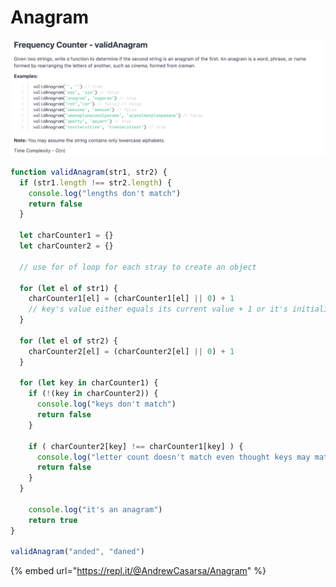 # Anagram



![](../../.gitbook/assets/screenshot-2020-07-15-14.59.14%20%282%29.png)

```javascript
function validAnagram(str1, str2) {
  if (str1.length !== str2.length) {
    console.log("lengths don't match")
    return false
  }
  
  let charCounter1 = {}
  let charCounter2 = {}
  
  // use for of loop for each stray to create an object
          
  for (let el of str1) {
    charCounter1[el] = (charCounter1[el] || 0) + 1
    // key's value either equals its current value + 1 or it's initialized at 0 + 1
  }
  
  for (let el of str2) {
    charCounter2[el] = (charCounter2[el] || 0) + 1
  } 

  for (let key in charCounter1) {
    if (!(key in charCounter2)) {
      console.log("keys don't match")
      return false
    }

    if ( charCounter2[key] !== charCounter1[key] ) {
      console.log("letter count doesn't match even thought keys may match")
      return false
    }
  }

    console.log("it's an anagram")
    return true  
}

validAnagram("anded", "daned")
```

{% embed url="https://repl.it/@AndrewCasarsa/Anagram" %}

